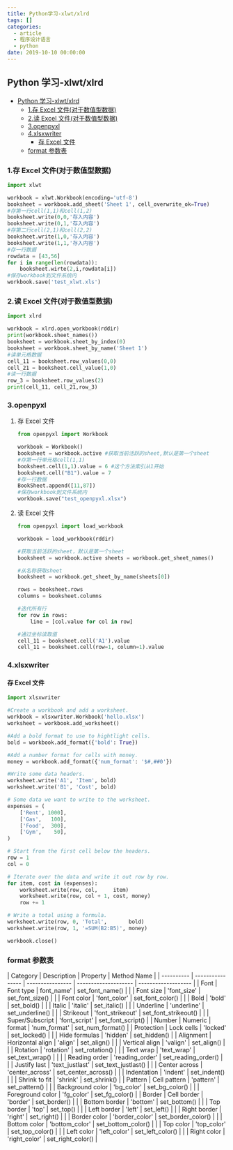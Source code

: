 ```yaml
---
title: Python学习-xlwt/xlrd
tags: []
categories:
  - article
  - 程序设计语言
  - python
date: 2019-10-10 00:00:00
---
```


## Python 学习-xlwt/xlrd

- [Python 学习-xlwt/xlrd](#python学习-xlwtxlrd)
  - [1.存 Excel 文件(对于数值型数据)](#1存excel文件对于数值型数据)
  - [2.读 Excel 文件(对于数值型数据)](#2读excel文件对于数值型数据)
  - [3.openpyxl](#3openpyxl)
  - [4.xlsxwriter](#4xlsxwriter)
    - [存 Excel 文件](#存excel文件)
  - [format 参数表](#format参数表)

### 1.存 Excel 文件(对于数值型数据)

```python
import xlwt

workbook = xlwt.Workbook(encoding='utf-8')
booksheet = workbook.add_sheet('Sheet 1', cell_overwrite_ok=True)
#存第一行cell(1,1)和cell(1,2)
booksheet.write(0,0,'存入内容')
booksheet.write(0,1,'存入内容')
#存第二行cell(2,1)和cell(2,2)
booksheet.write(1,0,'存入内容')
booksheet.write(1,1,'存入内容')
#存一行数据
rowdata = [43,56]
for i in range(len(rowdata)):
	booksheet.wirte(2,i,rowdata[i])
#保存workbook到文件系统内
workbook.save('test_xlwt.xls')

```

### 2.读 Excel 文件(对于数值型数据)

```python
import xlrd

workbook = xlrd.open_workbook(rddir)
print(workbook.sheet_names())
booksheet = workbook.sheet_by_index(0)
booksheet = workbook.sheet_by_name('Sheet 1')
#读单元格数据
cell_11 = booksheet.row_values(0,0)
cell_21 = booksheet.cell_value(1,0)
#读一行数据
row_3 = booksheet.row_values(2)
print(cell_11, cell_21,row_3)
```

### 3.openpyxl

1. 存 Excel 文件

   ```python
   from openpyxl import Workbook

   workbook = Workbook()
   booksheet = workbook.active #获取当前活跃的sheet,默认是第一个sheet
   #存第一行单元格cell(1,1)
   booksheet.cell(1,1).value = 6 #这个方法索引从1开始
   booksheet.cell("B1").value = 7
   #存一行数据
   BookSheet.append([11,87])
   #保存workbook到文件系统内
   workbook.save("test_openpyxl.xlsx")
   ```

2. 读 Excel 文件

   ```python
   from openpyxl import load_workbook

   workbook = load_workbook(rddir)

   #获取当前活跃的sheet，默认是第一个sheet
   booksheet = workbook.active sheets = workbook.get_sheet_names()

   #从名称获取sheet
   booksheet = workbook.get_sheet_by_name(sheets[0])

   rows = booksheet.rows
   columns = booksheet.columns

   #迭代所有行
   for row in rows:
       line = [col.value for col in row]

   #通过坐标读取值
   cell_11 = booksheet.cell('A1').value
   cell_11 = booksheet.cell(row=1, column=1).value
   ```

### 4.xlsxwriter

#### 存 Excel 文件

```python
import xlsxwriter

#Create a workbook and add a worksheet.
workbook = xlsxwriter.Workbook('hello.xlsx')
worksheet = workbook.add_worksheet()

#Add a bold format to use to hightlight cells.
bold = workbook.add_format({'bold': True})

#Add a number format for cells with money.
money = workbook.add_format({'num_format': '$#,##0'})

#Write some data headers.
worksheet.write('A1', 'Item', bold)
worksheet.write('B1', 'Cost', bold)

# Some data we want to write to the worksheet.
expenses = (
    ['Rent', 1000],
    ['Gas',   100],
    ['Food',  300],
    ['Gym',    50],
)

# Start from the first cell below the headers.
row = 1
col = 0

# Iterate over the data and write it out row by row.
for item, cost in (expenses):
    worksheet.write(row, col,     item)
    worksheet.write(row, col + 1, cost, money)
    row += 1

# Write a total using a formula.
worksheet.write(row, 0, 'Total',       bold)
worksheet.write(row, 1, '=SUM(B2:B5)', money)

workbook.close()
```

### format 参数表

| Category   | Description      | Property         | Method Name          |
| ---------- | ---------------- | ---------------- | -------------------- | ------------------- |
| Font       | Font type        | font_name'       | set_font_name()      |
|            | Font size        | 'font_size'      | set_font_size()      |
|            | Font color       | 'font_color'     | set_font_color()     |
|            | Bold             | 'bold'           | set_bold()           |
|            | Italic           | 'italic'         | set_italic()         |
|            | Underline        | 'underline'      | set_underline()      |
|            | Strikeout        | 'font_strikeout' | set_font_strikeout() |
|            | Super/Subscript  | 'font_script'    | set_font_script()    |
| Number     | Numeric          | format           | 'num_format'         | set_num_format()    |
| Protection | Lock cells       | 'locked'         | set_locked()         |
|            | Hide formulas    | 'hidden'         | set_hidden()         |
| Alignment  | Horizontal align | 'align'          | set_align()          |
|            | Vertical align   | 'valign'         | set_align()          |
|            | Rotation         | 'rotation'       | set_rotation()       |
|            | Text wrap        | 'text_wrap'      | set_text_wrap()      |
|            |                  | Reading order    | 'reading_order'      | set_reading_order() |
|            | Justify last     | 'text_justlast'  | set_text_justlast()  |
|            | Center across    | 'center_across'  | set_center_across()  |
|            | Indentation      | 'indent'         | set_indent()         |
|            | Shrink to fit    | 'shrink'         | set_shrink()         |
| Pattern    | Cell pattern     | 'pattern'        | set_pattern()        |
|            | Background color | 'bg_color'       | set_bg_color()       |
|            | Foreground color | 'fg_color'       | set_fg_color()       |
| Border     | Cell border      | 'border'         | set_border()         |
|            | Bottom border    | 'bottom'         | set_bottom()         |
|            | Top border       | 'top'            | set_top()            |
|            | Left border      | 'left'           | set_left()           |
|            | Right border     | 'right'          | set_right()          |
|            | Border color     | 'border_color'   | set_border_color()   |
|            | Bottom color     | 'bottom_color'   | set_bottom_color()   |
|            | Top color        | 'top_color'      | set_top_color()      |
|            | Left color       | 'left_color'     | set_left_color()     |
|            | Right color      | 'right_color'    | set_right_color()    |
